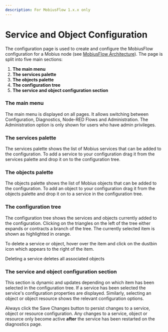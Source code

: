 ```yaml
---
description: For MobiusFlow 1.x.x only
---
```


# Service and Object Configuration

The configuration page is used to create and configure the MobiusFlow configuration for a Mobius node (see [MobiusFlow Architecture](../../technical-docs/mobiusflow-basics/mobiusflow-architecture.md)). The page is split into five main sections:

1. **The main menu**
2. **The services palette**
3. **The objects palette**
4. **The configuration tree**
5. **The service and object configuration section**

### The main menu <a href="#nodeserviceandobjectconfiguration-themainmenu" id="nodeserviceandobjectconfiguration-themainmenu"></a>

The main menu is displayed on all pages. It allows switching between Configuration, Diagnostics, Node-RED Flows and Administration. The Administration option is only shown for users who have admin privileges.

### The services palette <a href="#nodeserviceandobjectconfiguration-theservicespalette" id="nodeserviceandobjectconfiguration-theservicespalette"></a>

The services palette shows the list of Mobius services that can be added to the configuration. To add a service to your configuration drag it from the services palette and drop it on to the configuration tree.

### The objects palette <a href="#nodeserviceandobjectconfiguration-theobjectspalette" id="nodeserviceandobjectconfiguration-theobjectspalette"></a>

The objects palette shows the list of Mobius objects that can be added to the configuration. To add an object to your configuration drag it from the objects palette and drop it on to a service in the configuration tree.

### The configuration tree <a href="#nodeserviceandobjectconfiguration-theconfigurationtree" id="nodeserviceandobjectconfiguration-theconfigurationtree"></a>

The configuration tree shows the services and objects currently added to the configuration. Clicking on the triangles on the left of the tree either expands or contracts a branch of the tree. The currently selected item is shown as highlighted in orange.

To delete a service or object, hover over the item and click on the dustbin icon which appears to the right of the item.

Deleting a service deletes all associated objects

### The service and object configuration section <a href="#nodeserviceandobjectconfiguration-theserviceandobjectconfigurationsection" id="nodeserviceandobjectconfiguration-theserviceandobjectconfigurationsection"></a>

This section is dynamic and updates depending on which item has been selected in the configuration tree. If a service has been selected the service's configuration properties are displayed. Similarly, selecting an object or object resource shows the relevant configuration options.

Always click the Save Changes button to persist changes to a service, object or resource configuration. Any changes to a service, object or resource only become active **after** the service has been restarted on the diagnostics page.
